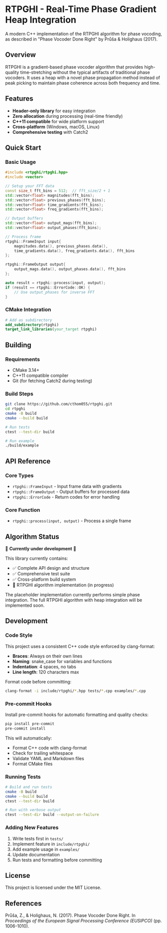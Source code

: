 # RTPGHI - Real-Time Phase Gradient Heap Integration

A modern C++ implementation of the RTPGHI algorithm for phase vocoding, as
described in "Phase Vocoder Done Right" by Průša & Holighaus (2017).

## Overview

RTPGHI is a gradient-based phase vocoder algorithm that provides high-quality
time-stretching without the typical artifacts of traditional phase vocoders.
It uses a heap with a novel phase propagation method instead of peak picking to
maintain phase coherence across both frequency and time.

## Features

- **Header-only library** for easy integration
- **Zero allocation** during processing (real-time friendly)
- **C++11 compatible** for wide platform support
- **Cross-platform** (Windows, macOS, Linux)
- **Comprehensive testing** with Catch2

## Quick Start

### Basic Usage

```cpp
#include <rtpghi/rtpghi.hpp>
#include <vector>

// Setup your FFT data
const size_t fft_bins = 512;  // fft_size/2 + 1
std::vector<float> magnitudes(fft_bins);
std::vector<float> previous_phases(fft_bins);
std::vector<float> time_gradients(fft_bins);
std::vector<float> freq_gradients(fft_bins);

// Output buffers
std::vector<float> output_mags(fft_bins);
std::vector<float> output_phases(fft_bins);

// Process frame
rtpghi::FrameInput input{
    magnitudes.data(), previous_phases.data(),
    time_gradients.data(), freq_gradients.data(), fft_bins
};

rtpghi::FrameOutput output{
    output_mags.data(), output_phases.data(), fft_bins
};

auto result = rtpghi::process(input, output);
if (result == rtpghi::ErrorCode::OK) {
    // Use output_phases for inverse FFT
}
```

### CMake Integration

```cmake
# Add as subdirectory
add_subdirectory(rtpghi)
target_link_libraries(your_target rtpghi)
```

## Building

### Requirements

- CMake 3.14+
- C++11 compatible compiler
- Git (for fetching Catch2 during testing)

### Build Steps

```bash
git clone https://github.com/cthom055/rtpghi.git
cd rtpghi
cmake -B build
cmake --build build

# Run tests
ctest --test-dir build

# Run example
./build/example
```

## API Reference

### Core Types

- `rtpghi::FrameInput` - Input frame data with gradients
- `rtpghi::FrameOutput` - Output buffers for processed data
- `rtpghi::ErrorCode` - Return codes for error handling

### Core Function

- `rtpghi::process(input, output)` - Process a single frame

## Algorithm Status

🚧 **Currently under development** 🚧

This library currently contains:

- ✅ Complete API design and structure
- ✅ Comprehensive test suite
- ✅ Cross-platform build system
- 🚧 RTPGHI algorithm implementation (in progress)

The placeholder implementation currently performs simple phase integration.
The full RTPGHI algorithm with heap integration will be implemented soon.

## Development

### Code Style

This project uses a consistent C++ code style enforced by clang-format:

- **Braces**: Always on their own lines
- **Naming**: snake_case for variables and functions
- **Indentation**: 4 spaces, no tabs
- **Line length**: 120 characters max

Format code before committing:

```bash
clang-format -i include/rtpghi/*.hpp tests/*.cpp examples/*.cpp
```

### Pre-commit Hooks

Install pre-commit hooks for automatic formatting and quality checks:

```bash
pip install pre-commit
pre-commit install
```

This will automatically:

- Format C++ code with clang-format
- Check for trailing whitespace
- Validate YAML and Markdown files
- Format CMake files

### Running Tests

```bash
# Build and run tests
cmake -B build
cmake --build build
ctest --test-dir build

# Run with verbose output
ctest --test-dir build --output-on-failure
```

### Adding New Features

1. Write tests first in `tests/`
2. Implement feature in `include/rtpghi/`
3. Add example usage in `examples/`
4. Update documentation
5. Run tests and formatting before committing

## License

This project is licensed under the MIT License.

## References

Průša, Z., & Holighaus, N. (2017). Phase Vocoder Done Right. In _Proceedings
of the European Signal Processing Conference (EUSIPCO)_ (pp. 1006-1010).
